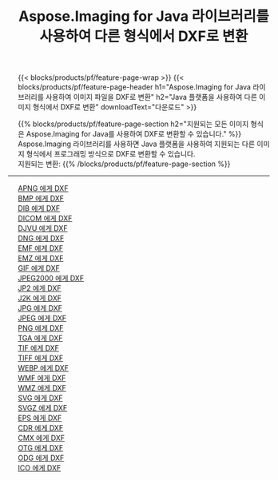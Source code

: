 ﻿---
title: Aspose.Imaging for Java 라이브러리를 사용하여 다른 형식에서 DXF로 변환 
weight: 3920
url: /ko/java/conversion/to/dxf 
lang: ko
langdirlevel: 2
locales: zh-hans,ja,it,ru,de,es,fr,nl,id,lt,pl,pt,vi,tr,ko,zh-hant,ar,hi,th,sv,cs,uk,he
description: Aspose.Imaging을 사용하면 Java를 사용하여 다른 형식에서 DXF로 변환할 수 있습니다.
---

{{< blocks/products/pf/feature-page-wrap >}}
{{< blocks/products/pf/feature-page-header h1="Aspose.Imaging for Java 라이브러리를 사용하여 이미지 파일을 DXF로 변환" h2="Java 플랫폼을 사용하여 다른 이미지 형식에서 DXF로 변환" downloadText="다운로드" >}}


{{% blocks/products/pf/feature-page-section  h2="지원되는 모든 이미지 형식은 Aspose.Imaging for Java를 사용하여 DXF로 변환할 수 있습니다." %}}
Aspose.Imaging 라이브러리를 사용하면 Java 플랫폼을 사용하여 지원되는 다른 이미지 형식에서 프로그래밍 방식으로 DXF로 변환할 수 있습니다.
<br/>
지원되는 변환:
{{% /blocks/products/pf/feature-page-section %}}
<div class="container-fluid productfamilypage bg-gray">
    <div class="convertypes bg-gray agp-content section">
        <div class="container">
		<hr style="margin-left:-20px;"/>
		<div class="row other-converters">
		    <div class='col-md-2 other-converter remove-lp remove-rp'><a href="/imaging/ko/java/conversion/apng-to-dxf" >APNG 에게 DXF</a></div>
<div class='col-md-2 other-converter remove-lp remove-rp'><a href="/imaging/ko/java/conversion/bmp-to-dxf" >BMP 에게 DXF</a></div>
<div class='col-md-2 other-converter remove-lp remove-rp'><a href="/imaging/ko/java/conversion/dib-to-dxf" >DIB 에게 DXF</a></div>
<div class='col-md-2 other-converter remove-lp remove-rp'><a href="/imaging/ko/java/conversion/dicom-to-dxf" >DICOM 에게 DXF</a></div>
<div class='col-md-2 other-converter remove-lp remove-rp'><a href="/imaging/ko/java/conversion/djvu-to-dxf" >DJVU 에게 DXF</a></div>
<div class='col-md-2 other-converter remove-lp remove-rp'><a href="/imaging/ko/java/conversion/dng-to-dxf" >DNG 에게 DXF</a></div>
<div class='col-md-2 other-converter remove-lp remove-rp'><a href="/imaging/ko/java/conversion/emf-to-dxf" >EMF 에게 DXF</a></div>
<div class='col-md-2 other-converter remove-lp remove-rp'><a href="/imaging/ko/java/conversion/emz-to-dxf" >EMZ 에게 DXF</a></div>
<div class='col-md-2 other-converter remove-lp remove-rp'><a href="/imaging/ko/java/conversion/gif-to-dxf" >GIF 에게 DXF</a></div>
<div class='col-md-2 other-converter remove-lp remove-rp'><a href="/imaging/ko/java/conversion/jpeg2000-to-dxf" >JPEG2000 에게 DXF</a></div>
<div class='col-md-2 other-converter remove-lp remove-rp'><a href="/imaging/ko/java/conversion/jp2-to-dxf" >JP2 에게 DXF</a></div>
<div class='col-md-2 other-converter remove-lp remove-rp'><a href="/imaging/ko/java/conversion/j2k-to-dxf" >J2K 에게 DXF</a></div>
<div class='col-md-2 other-converter remove-lp remove-rp'><a href="/imaging/ko/java/conversion/jpg-to-dxf" >JPG 에게 DXF</a></div>
<div class='col-md-2 other-converter remove-lp remove-rp'><a href="/imaging/ko/java/conversion/jpeg-to-dxf" >JPEG 에게 DXF</a></div>
<div class='col-md-2 other-converter remove-lp remove-rp'><a href="/imaging/ko/java/conversion/png-to-dxf" >PNG 에게 DXF</a></div>
<div class='col-md-2 other-converter remove-lp remove-rp'><a href="/imaging/ko/java/conversion/tga-to-dxf" >TGA 에게 DXF</a></div>
<div class='col-md-2 other-converter remove-lp remove-rp'><a href="/imaging/ko/java/conversion/tif-to-dxf" >TIF 에게 DXF</a></div>
<div class='col-md-2 other-converter remove-lp remove-rp'><a href="/imaging/ko/java/conversion/tiff-to-dxf" >TIFF 에게 DXF</a></div>
<div class='col-md-2 other-converter remove-lp remove-rp'><a href="/imaging/ko/java/conversion/webp-to-dxf" >WEBP 에게 DXF</a></div>
<div class='col-md-2 other-converter remove-lp remove-rp'><a href="/imaging/ko/java/conversion/wmf-to-dxf" >WMF 에게 DXF</a></div>
<div class='col-md-2 other-converter remove-lp remove-rp'><a href="/imaging/ko/java/conversion/wmz-to-dxf" >WMZ 에게 DXF</a></div>
<div class='col-md-2 other-converter remove-lp remove-rp'><a href="/imaging/ko/java/conversion/svg-to-dxf" >SVG 에게 DXF</a></div>
<div class='col-md-2 other-converter remove-lp remove-rp'><a href="/imaging/ko/java/conversion/svgz-to-dxf" >SVGZ 에게 DXF</a></div>
<div class='col-md-2 other-converter remove-lp remove-rp'><a href="/imaging/ko/java/conversion/eps-to-dxf" >EPS 에게 DXF</a></div>
<div class='col-md-2 other-converter remove-lp remove-rp'><a href="/imaging/ko/java/conversion/cdr-to-dxf" >CDR 에게 DXF</a></div>
<div class='col-md-2 other-converter remove-lp remove-rp'><a href="/imaging/ko/java/conversion/cmx-to-dxf" >CMX 에게 DXF</a></div>
<div class='col-md-2 other-converter remove-lp remove-rp'><a href="/imaging/ko/java/conversion/otg-to-dxf" >OTG 에게 DXF</a></div>
<div class='col-md-2 other-converter remove-lp remove-rp'><a href="/imaging/ko/java/conversion/odg-to-dxf" >ODG 에게 DXF</a></div>
<div class='col-md-2 other-converter remove-lp remove-rp'><a href="/imaging/ko/java/conversion/ico-to-dxf" >ICO 에게 DXF</a></div>
                </div>
        </div>
    </div>
</div>
<br/>

